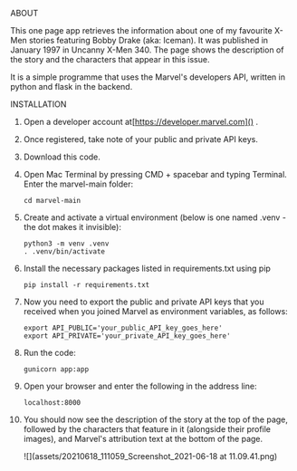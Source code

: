 ABOUT

This one page app retrieves the information about one of my favourite X-Men stories featuring Bobby Drake (aka: Iceman). It was published in January 1997 in Uncanny X-Men 340. The page shows the description of the story and the characters that appear in this issue.

It is a simple programme that uses the Marvel's developers API, written in python and flask in the backend.

INSTALLATION

1. Open a developer account at[https://developer.marvel.com]() .
2. Once registered, take note of your public and private API keys.
3. Download this code.
4. Open Mac Terminal by pressing CMD + spacebar and typing Terminal. Enter the marvel-main folder:

   ```
   cd marvel-main
   ```
5. Create and activate a virtual environment (below is one named .venv - the dot makes it invisible):

   ```
   python3 -m venv .venv
   . .venv/bin/activate
   ```
6. Install the necessary packages listed in requirements.txt using pip

   ```
   pip install -r requirements.txt
   ```
7. Now you need to export the public and private API keys that you received when you joined Marvel as environment variables, as follows:

   ```
   export API_PUBLIC='your_public_API_key_goes_here'
   export API_PRIVATE='your_private_API_key_goes_here'
   ```
8. Run the code:

   ```
   gunicorn app:app
   ```
9. Open your browser and enter the following in the address line:

   ```
   localhost:8000
   ```
10. You should now see the description of the story at the top of the page, followed by the characters that feature in it (alongside their profile images), and Marvel's attribution text at the bottom of the page.


    ![](assets/20210618_111059_Screenshot_2021-06-18 at 11.09.41.png)
